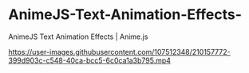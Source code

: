 # AnimeJS-Text-Animation-Effects-
AnimeJS Text Animation Effects | Anime.js

https://user-images.githubusercontent.com/107512348/210157772-399d903c-c548-40ca-bcc5-6c0ca1a3b795.mp4

